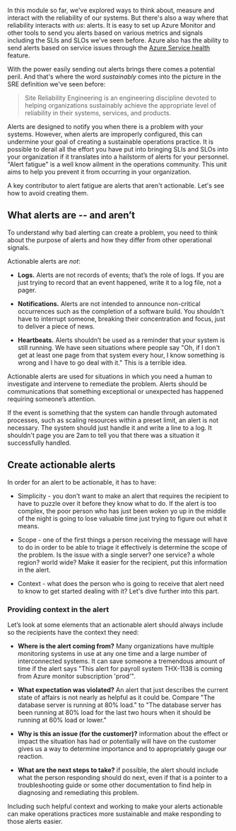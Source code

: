 In this module so far, we've explored ways to think about, measure and
interact with the reliability of our systems. But there's also a way where
that reliability interacts with _us_: alerts. It is easy to set up Azure
Monitor and other tools to send you alerts based on various metrics and
signals including the SLIs and SLOs we've seen before. Azure also has the
ability to send alerts based on service issues through the
[Azure Service health](https://azure.microsoft.com/features/service-health/)
feature.

With the power easily sending out alerts brings there comes a potential
peril. And that's where the word _sustainably_ comes into the picture in
the SRE definition we've seen before:

> Site Reliability Engineering is an engineering discipline devoted to
> helping organizations sustainably achieve the appropriate level of
> reliability in their systems, services, and products.

Alerts are designed to notify you when there is a problem with your
systems. However, when alerts are improperly configured, this can undermine
your goal of creating a sustainable operations practice. It is possible to
derail all the effort you have put into bringing SLIs and SLOs into your
organization if it translates into a hailstorm of alerts for your
personnel. "Alert fatigue" is a well know ailment in the operations
community. This unit aims to help you prevent it from occurring in your
organization.

A key contributor to alert fatigue are alerts that aren't actionable. Let's
see how to avoid creating them.

## What alerts are -- and aren’t

To understand why bad alerting can create a problem, you need to think
about the purpose of alerts and how they differ from other operational
signals.

Actionable alerts are _not_:

-   **Logs.** Alerts are not records of events; that’s the role of logs. If
    you are just trying to record that an event happened, write it to a log
    file, not a pager.

-   **Notifications.** Alerts are not intended to announce non-critical
    occurrences such as the completion of a software build. You shouldn't
    have to interrupt someone, breaking their concentration and focus, just
    to deliver a piece of news.

-   **Heartbeats.** Alerts shouldn’t be used as a reminder that your system
    is still running. We have seen situations where people say "Oh, if I
    don't get at least one page from that system every hour, I know
    something is wrong and I have to go deal with it." This is a terrible
    idea.

Actionable alerts are used for situations in which you need a human to
investigate and intervene to remediate the problem. Alerts should be
communications that something exceptional or unexpected has happened
requiring someone’s attention.

If the event is something that the system can handle through automated
processes, such as scaling resources within a preset limit, an alert is not
necessary. The system should just handle it and write a line to a log. It
shouldn't page you are 2am to tell you that there was a situation it
successfully handled.

## Create actionable alerts

In order for an alert to be actionable, it has to have:

-   Simplicity - you don't want to make an alert that requires the
    recipient to have to puzzle over it before they know what to do. If the
    alert is too complex, the poor person who has just been woken yo up in
    the middle of the night is going to lose valuable time just trying to
    figure out what it means.

-   Scope - one of the first things a person receiving the message will
    have to do in order to be able to triage it effectively is determine
    the scope of the problem. Is the issue with a single server? one
    service? a whole region? world wide? Make it easier for the recipient,
    put this information in the alert.

-   Context - what does the person who is going to receive that alert need
    to know to get started dealing with it? Let's dive further into this
    part.

### Providing context in the alert

Let’s look at some elements that an actionable alert should always include
so the recipients have the context they need:

-   **Where is the alert coming from?** Many organizations have multiple
    monitoring systems in use at any one time and a large number of
    interconnected systems. It can save someone a tremendous amount of time
    if the alert says "This alert for payroll system THX-1138 is coming
    from Azure monitor subscription 'prod'".

-   **What expectation was violated?** An alert that just describes the
    current state of affairs is not nearly as helpful as it could be.
    Compare "The database server is running at 80% load." to "The database
    server has been running at 80% load for the last two hours when it
    should be running at 60% load or lower."

-   **Why is this an issue (for the customer)?** information about the
    effect or impact the situation has had or potentially will have on the
    customer gives us a way to determine importance and to appropriately
    gauge our reaction.

-   **What are the next steps to take?** if possible, the alert should
    include what the person responding should do next, even if that is a
    pointer to a troubleshooting guide or some other documentation to find
    help in diagnosing and remediating this problem.

Including such helpful context and working to make your alerts actionable
can make operations practices more sustainable and make responding to those
alerts easier.
